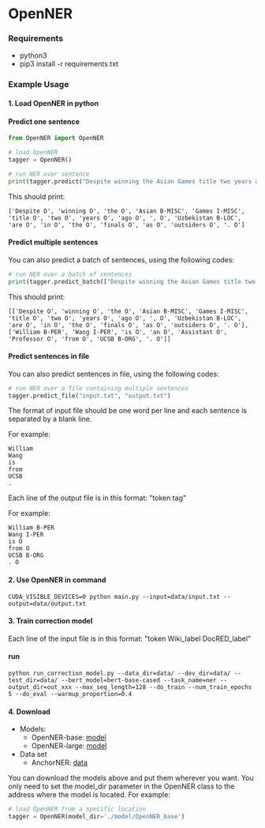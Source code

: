 # OpenNER

### Requirements
- python3
- pip3 install -r requirements.txt

### Example Usage

#### 1. Load OpenNER in python

#### Predict one sentence

```python
from OpenNER import OpenNER

# load OpenNER
tagger = OpenNER()

# run NER over sentence
print(tagger.predict("Despite winning the Asian Games title two years ago, Uzbekistan are in the finals as outsiders."))  

```

This should print:

```
['Despite O', 'winning O', 'the O', 'Asian B-MISC', 'Games I-MISC', 'title O', 'two O', 'years O', 'ago O', ', O', 'Uzbekistan B-LOC', 'are O', 'in O', 'the O', 'finals O', 'as O', 'outsiders O', '. O']  

```

#### Predict multiple sentences

You can also predict a batch of sentences, using the following codes:

```python
# run NER over a batch of sentences
print(tagger.predict_batch(["Despite winning the Asian Games title two years ago, Uzbekistan are in the finals as outsiders.", "William Wang is an Assistant Professor from UCSB."]))  

```

This should print:

```
[['Despite O', 'winning O', 'the O', 'Asian B-MISC', 'Games I-MISC', 'title O', 'two O', 'years O', 'ago O', ', O', 'Uzbekistan B-LOC', 'are O', 'in O', 'the O', 'finals O', 'as O', 'outsiders O', '. O'],   
['William B-PER', 'Wang I-PER', 'is O', 'an O', 'Assistant O', 'Professor O', 'from O', 'UCSB B-ORG', '. O']]  

```

#### Predict sentences in file

You can also predict sentences in file, using the following codes:

```python
# run NER over a file containing multiple sentences
tagger.predict_file("input.txt", "output.txt")  

```

The format of input file should be one word per line and each sentence is separated by a blank line.

For example:

```
William
Wang
is
from
UCSB
.
```

Each line of the output file is in this format: "token tag"

For example:

```
William B-PER
Wang I-PER
is O
from O
UCSB B-ORG
. O
```

#### 2. Use OpenNER in command

```
CUDA_VISIBLE_DEVICES=0 python main.py --input=data/input.txt --output=data/output.txt
```



#### 3. Train correction model

Each line of the input file is in this format: "token Wiki_label DocRED_label"

#### run

```
python run_correction_model.py --data_dir=data/ --dev_dir=data/ --test_dir=data/ --bert_model=bert-base-cased --task_name=ner --output_dir=out_xxx --max_seq_length=128 --do_train --num_train_epochs 5 --do_eval --warmup_proportion=0.4
```



#### 4. Download

- Models:
  - OpenNER-base: [model](https://drive.google.com/file/d/1Zwkp6pvuqVn2idO5KQp_Casx4VjBxHyB/view?usp=sharing)
  - OpenNER-large: [model](https://drive.google.com/file/d/15ID9cOSJC2NMJNrv6vqbdXfOlHb7wT3w/view?usp=sharing)
- Data set
  - AnchorNER: [data](https://drive.google.com/file/d/1Qm3WCWLOPRgTJUuXBKrOLPr20V5yOa5i/view?usp=sharing)

You can download the models above and put them wherever you want. You only need to set the model_dir parameter in the OpenNER class to the address where the model is located. For example:

```python
# load OpenNER from a specific location
tagger = OpenNER(model_dir='./model/OpenNER_base')
```

